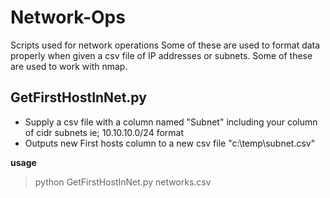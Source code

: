 # Network-Ops
Scripts used for network operations
Some of these are used to format data properly when given a csv file of IP addresses or subnets.
Some of these are used to work with nmap.

## GetFirstHostInNet.py
* Supply a csv file with a column named "Subnet" including your column of cidr subnets ie; 10.10.10.0/24 format
* Outputs new First hosts column to a new csv file "c:\temp\subnet.csv"

**usage**
> python GetFirstHostInNet.py networks.csv
